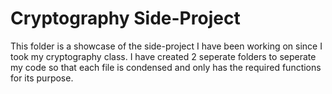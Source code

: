 # Cryptography Side-Project
This folder is a showcase of the side-project I have been working on since I took my cryptography class. I have created 2 seperate folders to seperate my code so that each file is condensed and only has the required functions for its purpose.
